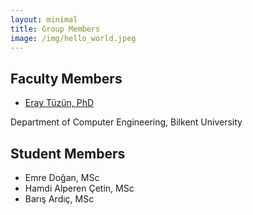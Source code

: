 ```yaml
---
layout: minimal
title: Group Members
image: /img/hello_world.jpeg
---
```


## Faculty Members

- [Eray Tüzün, PhD](http://www.eraytuzun.com/)

Department of Computer Engineering, Bilkent University

## Student Members

- Emre Doğan, MSc
- Hamdi Alperen Çetin, MSc
- Barış Ardıç, MSc